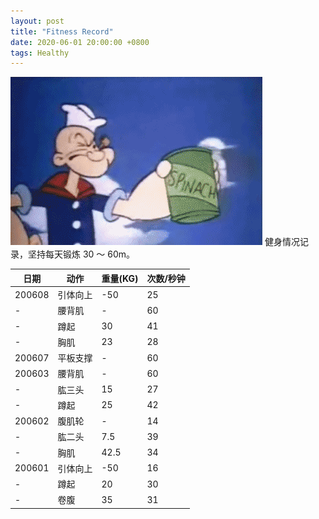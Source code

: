 ```yaml
---
layout: post
title: "Fitness Record"
date: 2020-06-01 20:00:00 +0800
tags: Healthy
---
```


![Fitness](/assets/images/2020-06-01-Fitness_Record_1.gif)
健身情况记录，坚持每天锻炼 30 ～ 60m。

| 日期   | 动作     | 重量(KG) | 次数/秒钟 |
| ------ | -------- | -------- | --------- |
| 200608 | 引体向上 | -50      | 25        |
| -      | 腰背肌   | -        | 60        |
| -      | 蹲起     | 30       | 41        |
| -      | 胸肌     | 23       | 28        |
| 200607 | 平板支撑 | -        | 60        |
| 200603 | 腰背肌   | -        | 60        |
| -      | 肱三头   | 15       | 27        |
| -      | 蹲起     | 25       | 42        |
| 200602 | 腹肌轮   | -        | 14        |
| -      | 肱二头   | 7.5      | 39        |
| -      | 胸肌     | 42.5     | 34        |
| 200601 | 引体向上 | -50      | 16        |
| -      | 蹲起     | 20       | 30        |
| -      | 卷腹     | 35       | 31        |
